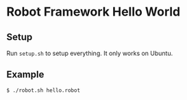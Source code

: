 # Robot Framework Hello World

## Setup
Run `setup.sh` to setup everything. It only works on Ubuntu.

## Example
```
$ ./robot.sh hello.robot
```
